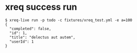 # xreq success run

```trycmd
$ xreq-live run -p todo -c fixtures/xreq_test.yml -e a=100
{
  "completed": false,
  "id": 1,
  "title": "delectus aut autem",
  "userId": 1
}
```
